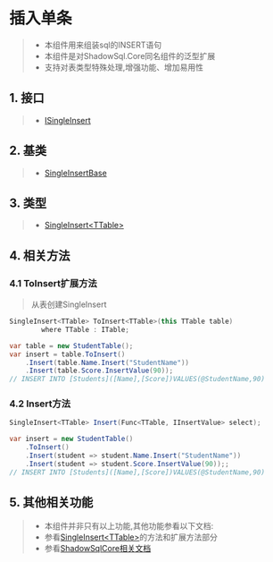 # 插入单条
>* 本组件用来组装sql的INSERT语句
>* 本组件是对ShadowSql.Core同名组件的泛型扩展
>* 支持对表类型特殊处理,增强功能、增加易用性

## 1. 接口
>* [ISingleInsert](xref:ShadowSql.Insert.ISingleInsert)

## 2. 基类
>* [SingleInsertBase](xref:ShadowSql.Insert.SingleInsertBase)

## 3. 类型
>* [SingleInsert\<TTable\>](xref:ShadowSql.Insert.SingleInsert%601)

## 4. 相关方法
### 4.1 ToInsert扩展方法
>从表创建SingleInsert
```csharp
SingleInsert<TTable> ToInsert<TTable>(this TTable table)
        where TTable : ITable;
```
```csharp
var table = new StudentTable();
var insert = table.ToInsert()
	.Insert(table.Name.Insert("StudentName"))
	.Insert(table.Score.InsertValue(90));
// INSERT INTO [Students]([Name],[Score])VALUES(@StudentName,90)
```

### 4.2 Insert方法
```csharp
SingleInsert<TTable> Insert(Func<TTable, IInsertValue> select);
```
```csharp
var insert = new StudentTable()
    .ToInsert()
    .Insert(student => student.Name.Insert("StudentName"))
    .Insert(student => student.Score.InsertValue(90));;
// INSERT INTO [Students]([Name],[Score])VALUES(@StudentName,90)
```

## 5. 其他相关功能
>* 本组件并非只有以上功能,其他功能参看以下文档:
>* 参看[SingleInsert\<TTable\>](xref:ShadowSql.Insert.SingleInsert%601)的方法和扩展方法部分
>* 参看[ShadowSqlCore相关文档](../../shadowcore/insert/single.md)